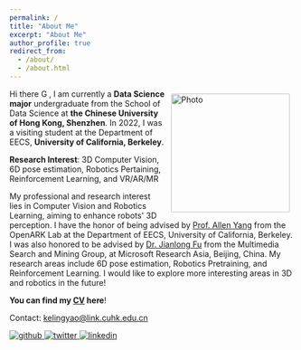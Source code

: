 ```yaml
---
permalink: /
title: "About Me"
excerpt: "About Me"
author_profile: true
redirect_from: 
  - /about/
  - /about.html
---
```


<img align="right" src="../images/profile.jpeg" alt="Photo" style="width: 210px; border-radius: 10px; padding: 8px 8px 8px 8px"/>

Hi there <img src='https://github-production-user-asset-6210df.s3.amazonaws.com/24524555/238178097-766d336d-b87d-44ba-807c-c51de2bc6b4d.gif' alt='GIF示例' style='width: auto; height: 1em;'>, I am currently a **Data Science major** undergraduate from the School of Data Science at **the Chinese University of Hong Kong, Shenzhen**. In 2022, I was a visiting student at the Department of EECS, **University of California, Berkeley**. 

**Research Interest**: 3D Computer Vision, 6D pose estimation, Robotics Pertaining, Reinforcement Learning, and VR/AR/MR



My professional and research interest lies in Computer Vision and Robotics Learning, aiming to enhance robots' 3D perception. I have the honor of being advised by [Prof. Allen Yang](https://vivecenter.berkeley.edu/people/allen-y-yang/) from the OpenARK Lab at the Department of EECS, University of California, Berkeley. I was also honored to be advised by [Dr. Jianlong Fu](https://jianlong-fu.github.io/) from the Multimedia Search and Mining Group, at Microsoft Research Asia, Beijing, China. My research areas include 6D pose estimation, Robotics Pretraining, and Reinforcement Learning. I would like to explore more interesting areas in 3D and robotics in the future!

**You can find my [CV](../assets/Curriculum_Vitae.pdf) here**!

Contact: [kelingyao@link.cuhk.edu.cn](mailto:kelingyao@link.cuhk.edu.cn)

<a href="https://github.com/KennyYao2001" target="_blank">
<img src='https://img.shields.io/badge/github-%2324292e.svg?&style=for-the-badge&logo=github&logoColor=white' alt='github' style='margin-bottom: 5px;' />
</a>
<a href="https://twitter.com/KelingYao" target="_blank">
<img src='https://img.shields.io/badge/twitter-%2300acee.svg?&style=for-the-badge&logo=twitter&logoColor=white' alt='twitter' style='margin-bottom: 5px;' />
</a>
<a href="https://linkedin.com/in/keling-yao-319581249" target="_blank">
<img src='https://img.shields.io/badge/linkedin-%231E77B5.svg?&style=for-the-badge&logo=linkedin&logoColor=white' alt='linkedin' style='margin-bottom: 5px;' />
</a>

